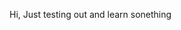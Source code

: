 Hi, Just testing out and learn sonething
<!---
lamnguyen3119/lamnguyen3119 is a ✨ special ✨ repository because its `README.md` (this file) appears on your GitHub profile.
You can click the Preview link to take a look at your changes.
--->
